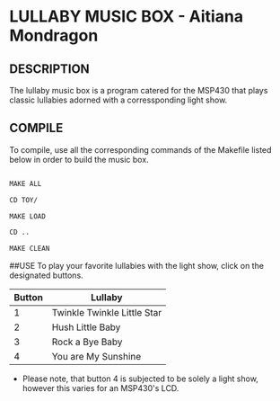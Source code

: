 # LULLABY MUSIC BOX - Aitiana Mondragon

## DESCRIPTION
The lullaby music box is a program catered for the MSP430 that plays classic
lullabies adorned with a corressponding light show.

## COMPILE
To compile, use all the corresponding commands of the Makefile listed below in
order to build the music box.

```BASH

MAKE ALL

CD TOY/

MAKE LOAD

CD ..

MAKE CLEAN

```

##USE
To play your favorite lullabies with the light show, click on the designated
buttons.

Button | Lullaby
------ | -------
1      | Twinkle Twinkle Little Star
2      | Hush Little Baby
3      | Rock a Bye Baby
4      | You are My Sunshine

- Please note, that button 4 is subjected to be solely a light show, however
  this varies for an MSP430's LCD.
